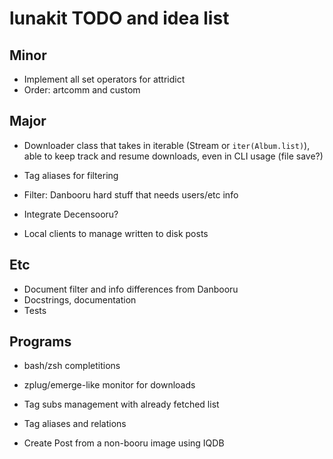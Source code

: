 # lunakit TODO and idea list

## Minor

- Implement all set operators for attridict
- Order: artcomm and custom

## Major

- Downloader class that takes in iterable (Stream or `iter(Album.list)`),
  able to keep track and resume downloads, even in CLI usage (file save?)

- Tag aliases for filtering
- Filter: Danbooru hard stuff that needs users/etc info
- Integrate Decensooru?

- Local clients to manage written to disk posts

## Etc

- Document filter and info differences from Danbooru
- Docstrings, documentation
- Tests

## Programs

- bash/zsh completitions
- zplug/emerge-like monitor for downloads

- Tag subs management with already fetched list
- Tag aliases and relations
- Create Post from a non-booru image using IQDB
